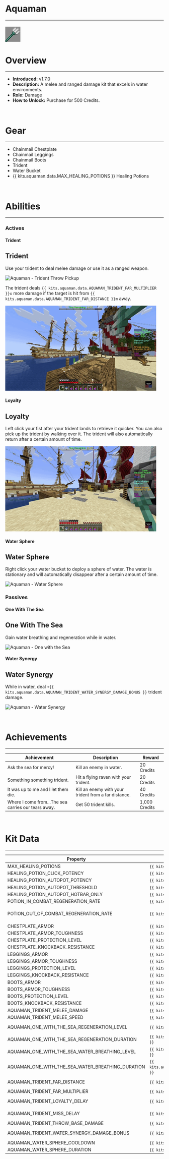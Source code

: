 # Aquaman

---

#### ![aquaman-icon](../assets/icons/kits/aquaman-icon.jpg)

# Overview

---

- **Introduced:** v1.7.0
- **Description:** A melee and ranged damage kit that excels in water environments.
- **Role:** Damage
- **How to Unlock:** Purchase for 500 Credits.

<br />

# Gear

---

- Chainmail Chestplate
- Chainmail Leggings
- Chainmail Boots
- Trident
- Water Bucket
- {{ kits.aquaman.data.MAX_HEALING_POTIONS }} Healing Potions

<br />

# Abilities

---

### Actives

<!-- tabs:start -->

#### **Trident**

## Trident

Use your trident to deal melee damage or use it as a ranged weapon.

![Aquaman - Trident Throw Pickup](../assets/kits/aquaman/Aquaman%20-%20Trident%20Throw%20&%20Pickup.gif)

The trident deals `{{ kits.aquaman.data.AQUAMAN_TRIDENT_FAR_MULTIPLIER }}x` more damage if the target is hit from `{{ kits.aquaman.data.AQUAMAN_TRIDENT_FAR_DISTANCE }}m` away.

![Aquaman - Trident Throw Far](../assets/kits/aquaman/Aquaman%20-%20Trident%20Throw%20Far.gif)

#### **Loyalty**

## Loyalty

Left click your fist after your trident lands to retrieve it quicker. You can also pick up the trident by walking over it. The trident will also automatically return after a certain amount of time.

![Aquaman - Loyalty](../assets/kits/aquaman/Aquaman%20-%20Loyalty.gif)

#### **Water Sphere**

## Water Sphere

Right click your water bucket to deploy a sphere of water. The water is stationary and will automatically disappear after a certain amount of time.

![Aquaman - Water Sphere](../assets/kits/aquaman/Aquaman%20-%20Water%20Sphere.gif)

<!-- tabs:end -->

### Passives

<!-- tabs:start -->

#### **One With The Sea**

## One With The Sea

Gain water breathing and regeneration while in water.

![Aquaman - One with the Sea](../assets/kits/aquaman/Aquaman%20-%20One%20with%20the%20Sea.gif)

#### **Water Synergy**

## Water Synergy

While in water, deal `+{{ kits.aquaman.data.AQUAMAN_TRIDENT_WATER_SYNERGY_DAMAGE_BONUS }}` trident damage.

![Aquaman - Water Synergy](../assets/kits/aquaman/Aquaman%20-%20Water%20Synergy.gif)

<!-- tabs:end -->
<br />

# Achievements

---

<!-- prettier-ignore -->
| Achievement | Description | Reward |
| ----------- | ----------- | ------ |
| Ask the sea for mercy! | Kill an enemy in water. | 20 Credits |
| Something something trident. | Hit a flying raven with your trident. | 20 Credits |
| It was up to me and I let them die. | Kill an enemy with your trident from a far distance. | 40 Credits |
| Where I come from...The sea carries our tears away. | Get 50 trident kills. | 1,000 Credits |

<br />

# Kit Data

---

<!-- prettier-ignore -->
| Property | Value | Description |
|----------|-------|-------------|
| MAX_HEALING_POTIONS | `{{ kits.aquaman.data.MAX_HEALING_POTIONS }}` | {{ kitDataSharedDescriptions.MAX_HEALING_POTIONS }} |
| HEALING_POTION_CLICK_POTENCY | `{{ kits._shared.data.HEALING_POTION_CLICK_POTENCY }}` | {{ kitDataSharedDescriptions.HEALING_POTION_CLICK_POTENCY }} |
| HEALING_POTION_AUTOPOT_POTENCY | `{{ kits._shared.data.HEALING_POTION_AUTOPOT_POTENCY }}` | {{ kitDataSharedDescriptions.HEALING_POTION_AUTOPOT_POTENCY }} |
| HEALING_POTION_AUTOPOT_THRESHOLD | `{{ kits._shared.data.HEALING_POTION_AUTOPOT_THRESHOLD }}` | {{ kitDataSharedDescriptions.HEALING_POTION_AUTOPOT_THRESHOLD }} |
| HEALING_POTION_AUTOPOT_HOTBAR_ONLY | `{{ kits._shared.data.HEALING_POTION_AUTOPOT_HOTBAR_ONLY }}` | {{ kitDataSharedDescriptions.HEALING_POTION_AUTOPOT_HOTBAR_ONLY }} |
| POTION_IN_COMBAT_REGENERATION_RATE | `{{ kits._shared.data.POTION_IN_COMBAT_REGENERATION_RATE }}` | {{ kitDataSharedDescriptions.POTION_IN_COMBAT_REGENERATION_RATE }} |
| POTION_OUT_OF_COMBAT_REGENERATION_RATE | `{{ kits._shared.data.POTION_OUT_OF_COMBAT_REGENERATION_RATE }}` | {{ kitDataSharedDescriptions.POTION_OUT_OF_COMBAT_REGENERATION_RATE }} |
| CHESTPLATE_ARMOR | `{{ kits.aquaman.data.CHESTPLATE_ARMOR }}` | {{ kitDataSharedDescriptions.CHESTPLATE_ARMOR }} |
| CHESTPLATE_ARMOR_TOUGHNESS | `{{ kits.aquaman.data.CHESTPLATE_ARMOR_TOUGHNESS }}` | {{ kitDataSharedDescriptions.CHESTPLATE_ARMOR_TOUGHNESS }} |
| CHESTPLATE_PROTECTION_LEVEL | `{{ kits.aquaman.data.CHESTPLATE_PROTECTION_LEVEL }}` | {{ kitDataSharedDescriptions.CHESTPLATE_PROTECTION_LEVEL }} |
| CHESTPLATE_KNOCKBACK_RESISTANCE | `{{ kits.aquaman.data.CHESTPLATE_KNOCKBACK_RESISTANCE }}` | {{ kitDataSharedDescriptions.CHESTPLATE_KNOCKBACK_RESISTANCE }} |
| LEGGINGS_ARMOR | `{{ kits.aquaman.data.LEGGINGS_ARMOR }}` | {{ kitDataSharedDescriptions.LEGGINGS_ARMOR }} |
| LEGGINGS_ARMOR_TOUGHNESS | `{{ kits.aquaman.data.LEGGINGS_ARMOR_TOUGHNESS }}` | {{ kitDataSharedDescriptions.LEGGINGS_ARMOR_TOUGHNESS }} |
| LEGGINGS_PROTECTION_LEVEL | `{{ kits.aquaman.data.LEGGINGS_PROTECTION_LEVEL }}` | {{ kitDataSharedDescriptions.LEGGINGS_PROTECTION_LEVEL }} |
| LEGGINGS_KNOCKBACK_RESISTANCE | `{{ kits.aquaman.data.LEGGINGS_KNOCKBACK_RESISTANCE }}` | {{ kitDataSharedDescriptions.LEGGINGS_KNOCKBACK_RESISTANCE }} |
| BOOTS_ARMOR | `{{ kits.aquaman.data.BOOTS_ARMOR }}` | {{ kitDataSharedDescriptions.BOOTS_ARMOR }} |
| BOOTS_ARMOR_TOUGHNESS | `{{ kits.aquaman.data.BOOTS_ARMOR_TOUGHNESS }}` | {{ kitDataSharedDescriptions.BOOTS_ARMOR_TOUGHNESS }} |
| BOOTS_PROTECTION_LEVEL | `{{ kits.aquaman.data.BOOTS_PROTECTION_LEVEL }}` | {{ kitDataSharedDescriptions.BOOTS_PROTECTION_LEVEL }} |
| BOOTS_KNOCKBACK_RESISTANCE | `{{ kits.aquaman.data.BOOTS_KNOCKBACK_RESISTANCE }}` | {{ kitDataSharedDescriptions.BOOTS_KNOCKBACK_RESISTANCE }} |
| AQUAMAN_TRIDENT_MELEE_DAMAGE | `{{ kits.aquaman.data.AQUAMAN_TRIDENT_MELEE_DAMAGE }}` | The base melee damage of the trident. |
| AQUAMAN_TRIDENT_MELEE_SPEED | `{{ kits.aquaman.data.AQUAMAN_TRIDENT_MELEE_SPEED }}` | The base melee speed of the trident. |
| AQUAMAN_ONE_WITH_THE_SEA_REGENERATION_LEVEL | `{{ kits.aquaman.data.AQUAMAN_ONE_WITH_THE_SEA_REGENERATION_LEVEL }}` | The level of the regeneration potion effect that the One With The Sea passive gives. |
| AQUAMAN_ONE_WITH_THE_SEA_REGENERATION_DURATION | `{{ kits.aquaman.data.AQUAMAN_ONE_WITH_THE_SEA_REGENERATION_DURATION }}` | The duration, in ticks, of the regeneration effect that the One With the Sea passive gives. |
| AQUAMAN_ONE_WITH_THE_SEA_WATER_BREATHING_LEVEL | `{{ kits.aquaman.data.AQUAMAN_ONE_WITH_THE_SEA_WATER_BREATHING_LEVEL }}` | The level of the water breathing potion effect that the One With The Sea passive gives. |
| AQUAMAN_ONE_WITH_THE_SEA_WATER_BREATHING_DURATION | `{{ kits.aquaman.data.AQUAMAN_ONE_WITH_THE_SEA_WATER_BREATHING_DURATION }}` | The duration, in ticks, of the water breathing potion effect that the One With the Sea passive gives. |
| AQUAMAN_TRIDENT_FAR_DISTANCE | `{{ kits.aquaman.data.AQUAMAN_TRIDENT_FAR_DISTANCE }}` | The distance from an enemy that is hit by the player's trident projectile that is required to be considered far trident damage. |
| AQUAMAN_TRIDENT_FAR_MULTIPLIER | `{{ kits.aquaman.data.AQUAMAN_TRIDENT_FAR_MULTIPLIER }}` | The multiplicative damage bonus that is applied to far trident damage
| AQUAMAN_TRIDENT_LOYALTY_DELAY | `{{ kits.aquaman.data.AQUAMAN_TRIDENT_LOYALTY_DELAY }}` | The delay, in ticks, between the loyalty sound effect and receiving the trident in the player's inventory.|
| AQUAMAN_TRIDENT_MISS_DELAY | `{{ kits.aquaman.data.AQUAMAN_TRIDENT_MISS_DELAY }}` | The delay, in ticks, after throwing a trident to automatically trigger the loyalty passive. |
| AQUAMAN_TRIDENT_THROW_BASE_DAMAGE | `{{ kits.aquaman.data.AQUAMAN_TRIDENT_THROW_BASE_DAMAGE }}` | The base damage of the throwing the trdent at an enemy. |
| AQUAMAN_TRIDENT_WATER_SYNERGY_DAMAGE_BONUS | `{{ kits.aquaman.data.AQUAMAN_TRIDENT_WATER_SYNERGY_DAMAGE_BONUS }}` | The addtitive damage bonus to all trident damage when water synergy is active.|
| AQUAMAN_WATER_SPHERE_COOLDOWN | `{{ kits.aquaman.data.AQUAMAN_WATER_SPHERE_COOLDOWN }}` | Cooldown, in ticks, of the Water Sphere ability. |
| AQUAMAN_WATER_SPHERE_DURATION | `{{ kits.aquaman.data.AQUAMAN_WATER_SPHERE_DURATION }}` | Duration, in ticks, of the Water Sphere ability. |
